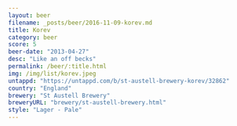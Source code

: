 ```yaml
---
layout: beer
filename: _posts/beer/2016-11-09-korev.md
title: Korev
category: beer
score: 5
beer-date: "2013-04-27"
desc: "Like an off becks"
permalink: /beer/:title.html
img: /img/list/korev.jpeg
untappd: "https://untappd.com/b/st-austell-brewery-korev/32862"
country: "England"
brewery: "St Austell Brewery"
breweryURL: "brewery/st-austell-brewery.html"
style: "Lager - Pale"
---
```

